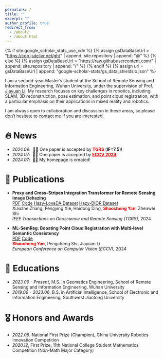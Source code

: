 ```yaml
---
permalink: /
title: ""
excerpt: ""
author_profile: true
redirect_from: 
  - /about/
  - /about.html
---
```


{% if site.google_scholar_stats_use_cdn %}
{% assign gsDataBaseUrl = "https://cdn.jsdelivr.net/gh/" | append: site.repository | append: "@" %}
{% else %}
{% assign gsDataBaseUrl = "https://raw.githubusercontent.com/" | append: site.repository | append: "/" %}
{% endif %}
{% assign url = gsDataBaseUrl | append: "google-scholar-stats/gs_data_shieldsio.json" %}

<span class='anchor' id='about-me'></span>

I am a second-year Master’s student at the School of Remote Sensing and Information Engineering, Wuhan University, under the supervision of Prof. [Jiayuan Li](https://ljy-rs.github.io/web/). My research focuses on key challenges in robotics, including SLAM, 3D reconstruction, pose estimation, and point cloud registration, with a particular emphasis on their applications in mixed reality and robotics.

I am always open to collaboration and discussion in these areas, so please don’t hesitate to [contact me](mailto:shaochengyan@whu.edu.cn) if you are interested.

# 🔥 News
- *2024.09*: &nbsp;🎉🎉 One paper is accepted by **<span style="color:red">TGRS</span>** (**IF=7.5**)!
- *2024.07*: &nbsp;🎉🎉 One paper is accepted by **<a href="https://eccv2024.ecva.net/" style="color:red">ECCV 2024</a>**!
- *2024.07*: &nbsp;🎉🎉 My homepage is created!

# 📝 Publications 

- **Proxy and Cross-Stripes Integration Transformer for Remote Sensing Image Dehazing**  
  [PDF](https://ieeexplore.ieee.org/stamp/stamp.jsp?tp=&arnumber=10677537) [Code](https://github.com/SmileShaun/PCSformer) [Hazy-LoveDA Dataset](https://huggingface.co/datasets/SmileShaun/Hazy-LoveDA) [Hazy-DIOR Dataset](https://huggingface.co/datasets/SmileShaun/Hazy-DIOR)  
  Xiaozhe Zhang, Fengying Xie, Haidong Ding, **<span style="color:red">Shaocheng Yan</span>**, Zhenwei Shi  
  *IEEE Transactions on Geoscience and Remote Sensing (TGRS)*, 2024

- **ML-SemReg: Boosting Point Cloud Registration with Multi-level Semantic Consistency**  
  [PDF](https://arxiv.org/pdf/2407.09862) [Code](https://github.com/Laka-3DV/ML-SemReg)  
  **<span style="color:red">Shaocheng Yan</span>**,  Pengcheng Shi,  Jiayuan Li  
  *European Conference on Computer Vision (ECCV)*, 2024
  

# 📖 Educations
- *2023.09 - Present*, M.S. in Geomatics Engineering, School of Remote Sensing and Information Engineering, Wuhan University
- *2019.09 - 2023.06*, B.S. in Artificial Intelligence, School of Electronic and Information Engineering, Southwest Jiaotong University

# 🎖 Honors and Awards
- *2022.08*, National First Prize (Champion), China University Robotics Innovation Competition  
- *2020.12*, First Prize, 11th National College Student Mathematics Competition (Non-Math Major Category)
